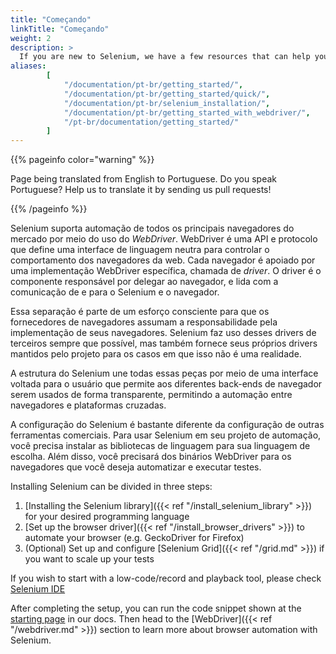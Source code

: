 ```yaml
---
title: "Começando"
linkTitle: "Começando"
weight: 2
description: >
  If you are new to Selenium, we have a few resources that can help you get up to speed right away.
aliases: 
        [
            "/documentation/pt-br/getting_started/", 
            "/documentation/pt-br/getting_started/quick/",
            "/documentation/pt-br/selenium_installation/",
            "/documentation/pt-br/getting_started_with_webdriver/",
            "/pt-br/documentation/getting_started/"
        ]
---
```


{{% pageinfo color="warning" %}}
<p class="lead">
   <i class="fas fa-language display-4"></i> 
   Page being translated from 
   English to Portuguese. Do you speak Portuguese? Help us to translate
   it by sending us pull requests!
</p>
{{% /pageinfo %}}

Selenium suporta automação de todos os principais navegadores do mercado
por meio do uso do _WebDriver_.
WebDriver é uma API e protocolo que define uma interface de linguagem neutra
para controlar o comportamento dos navegadores da web.
Cada navegador é apoiado por uma implementação WebDriver específica, chamada de *driver*.
O driver é o componente responsável por delegar ao navegador,
e lida com a comunicação de e para o Selenium e o navegador.

Essa separação é parte de um esforço consciente para que os fornecedores de navegadores
assumam a responsabilidade pela implementação de seus navegadores.
Selenium faz uso desses drivers de terceiros sempre que possível,
mas também fornece seus próprios drivers mantidos pelo projeto
para os casos em que isso não é uma realidade.

A estrutura do Selenium une todas essas peças
por meio de uma interface voltada para o usuário que permite aos diferentes back-ends de navegador
serem usados de forma transparente,
permitindo a automação entre navegadores e plataformas cruzadas.

A configuração do Selenium é bastante diferente da configuração de outras ferramentas comerciais.
Para usar Selenium em seu projeto de automação, você precisa instalar as
bibliotecas de linguagem para sua linguagem de escolha. Além disso, você precisará dos
binários WebDriver para os navegadores que você deseja automatizar e executar testes.

Installing Selenium can be divided in three steps:

1. [Installing the Selenium library]({{< ref "/install_selenium_library" >}}) for your desired programming language
2. [Set up the browser driver]({{< ref "/install_browser_drivers" >}}) to automate your browser (e.g. GeckoDriver for Firefox)
3. (Optional) Set up and configure [Selenium Grid]({{< ref "/grid.md" >}}) if you want to scale up your tests

If you wish to start with a low-code/record and playback tool, please check 
[Selenium IDE](https://selenium.dev/selenium-ide)

After completing the setup, you can run the code snippet shown at the 
[starting page](/pt-br/documentation) in our docs. Then head to the 
[WebDriver]({{< ref "/webdriver.md" >}}) section to learn more about
browser automation with Selenium.
